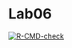 # Lab06

  <!-- badges: start -->
  [![R-CMD-check](https://github.com/usama-nadeem/lab06/actions/workflows/R-CMD-check.yaml/badge.svg)](https://github.com/usama-nadeem/lab06/actions/workflows/R-CMD-check.yaml)
  <!-- badges: end -->
